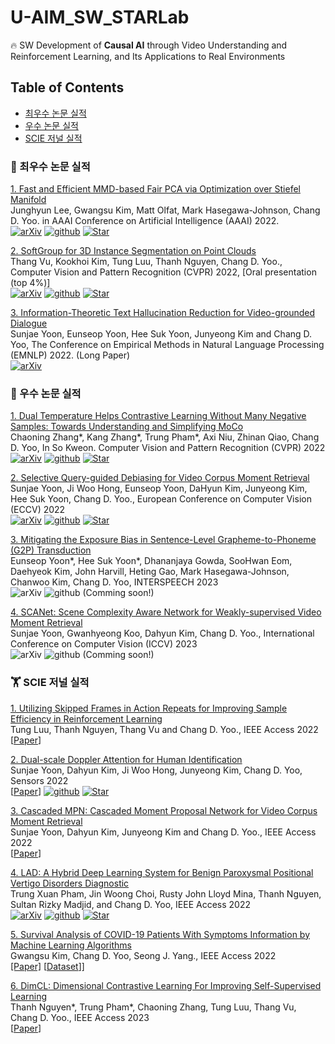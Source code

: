 # U-AIM_SW_STARLab
🔥  SW Development of **Causal AI** through Video Understanding and Reinforcement Learning, and Its Applications to Real Environments

## Table of Contents
- [최우수 논문 실적](#최우수-논문-실적)
- [우수 논문 실적](#우수-논문-실적)
- [SCIE 저널 실적](#SCIE-저널-실적)


### 📢 최우수 논문 실적
[1. Fast and Efficient MMD-based Fair PCA via Optimization over Stiefel Manifold](https://arxiv.org/abs/2109.11196) <br/>
Junghyun Lee, Gwangsu Kim, Matt Olfat, Mark Hasegawa-Johnson, Chang D. Yoo. in AAAI Conference on Artificial Intelligence (AAAI) 2022. <br/>
[![arXiv](https://img.shields.io/badge/arXiv-2109.11196-b31b1b.svg)](https://arxiv.org/abs/2109.11196)
[![github](https://img.shields.io/badge/GitHub-gray?style=flat&logo=GitHub&logoColor=black)](https://github.com/nick-jhlee/fair-manifold-pca)
[![Star](https://img.shields.io/github/stars/nick-jhlee/fair-manifold-pca.svg?style=social&label=Star)](https://github.com/nick-jhlee/fair-manifold-pca)

[2. SoftGroup for 3D Instance Segmentation on Point Clouds](https://arxiv.org/abs/2203.01509) <br/>
Thang Vu, Kookhoi Kim, Tung Luu, Thanh Nguyen, Chang D. Yoo., Computer Vision and Pattern Recognition (CVPR) 2022, [Oral presentation (top 4%)] <br/>
[![arXiv](https://img.shields.io/badge/arXiv-2203.01509-b31b1b.svg)](https://arxiv.org/abs/2203.01509)
[![github](https://img.shields.io/badge/GitHub-gray?style=flat&logo=GitHub&logoColor=black)](https://github.com/thangvubk/SoftGroup)
[![Star](https://img.shields.io/github/stars/thangvubk/SoftGroup.svg?style=social&label=Star)](https://github.com/thangvubk/SoftGroup)

[3. Information-Theoretic Text Hallucination Reduction for Video-grounded Dialogue](https://arxiv.org/abs/2212.05765) <br/>
Sunjae Yoon, Eunseop Yoon, Hee Suk Yoon, Junyeong Kim and Chang D. Yoo, The Conference on Empirical Methods in Natural Language Processing (EMNLP) 2022. (Long Paper) <br/>
[![arXiv](https://img.shields.io/badge/arXiv-2212.05765-b31b1b.svg)](https://arxiv.org/abs/2212.05765)

### 📝  우수 논문 실적
[1. Dual Temperature Helps Contrastive Learning Without Many Negative Samples: Towards Understanding and Simplifying MoCo](https://arxiv.org/abs/2203.17248) <br/>
Chaoning Zhang*, Kang Zhang*, Trung Pham*, Axi Niu, Zhinan Qiao, Chang D. Yoo, In So Kweon. Computer Vision and Pattern Recognition (CVPR) 2022 <br/>
[![arXiv](https://img.shields.io/badge/arXiv-2203.17248-b31b1b.svg)](https://arxiv.org/abs/2203.17248) 
[![github](https://img.shields.io/badge/GitHub-gray?style=flat&logo=GitHub&logoColor=black)](https://github.com/ChaoningZhang/Dual-temperature)
[![Star](https://img.shields.io/github/stars/ChaoningZhang/Dual-temperature.svg?style=social&label=Star)](https://github.com/ChaoningZhang/Dual-temperature)

[2. Selective Query-guided Debiasing for Video Corpus Moment Retrieval](https://arxiv.org/abs/2210.08714) <br/>
Sunjae Yoon, Ji Woo Hong, Eunseop Yoon, DaHyun Kim, Junyeong Kim, Hee Suk Yoon, Chang D. Yoo., European Conference on Computer Vision (ECCV) 2022 <br/>
[![arXiv](https://img.shields.io/badge/arXiv-2210.08714-b31b1b.svg)](https://arxiv.org/abs/2210.08714) 
[![github](https://img.shields.io/badge/GitHub-gray?style=flat&logo=GitHub&logoColor=black)](https://github.com/dbstjswo505/SQuiDNet)
[![Star](https://img.shields.io/github/stars/dbstjswo505/SQuiDNet.svg?style=social&label=Star)](https://github.com/dbstjswo505/SQuiDNet)

[3. Mitigating the Exposure Bias in Sentence-Level Grapheme-to-Phoneme (G2P) Transduction]() <br/>
Eunseop Yoon*, Hee Suk Yoon*, Dhananjaya Gowda, SooHwan Eom, Daehyeok Kim, John Harvill, Heting Gao, Mark Hasegawa-Johnson, Chanwoo Kim, Chang D. Yoo, INTERSPEECH 2023 <br/>
![arXiv](https://img.shields.io/badge/arXiv-b31b1b.svg)
![github](https://img.shields.io/badge/GitHub-gray?style=flat&logo=GitHub&logoColor=black) (Comming soon!)

[4. SCANet: Scene Complexity Aware Network for Weakly-supervised Video Moment Retrieval]() <br/>
Sunjae Yoon, Gwanhyeong Koo, Dahyun Kim, Chang D. Yoo., International Conference on Computer Vision (ICCV) 2023 <br/>
![arXiv](https://img.shields.io/badge/arXiv-b31b1b.svg)
![github](https://img.shields.io/badge/GitHub-gray?style=flat&logo=GitHub&logoColor=black) (Comming soon!)

### 🏋️‍️ SCIE 저널 실적

[1. Utilizing Skipped Frames in Action Repeats for Improving Sample Efficiency in Reinforcement Learning](https://ieeexplore.ieee.org/document/9793636) <br/>
Tung Luu, Thanh Nguyen, Thang Vu and Chang D. Yoo., IEEE Access 2022 <br/>
[[Paper](https://ieeexplore.ieee.org/document/9793636)]

[2. Dual-scale Doppler Attention for Human Identification](https://www.mdpi.com/1424-8220/22/17/6363) <br/>
Sunjae Yoon, Dahyun Kim, Ji Woo Hong, Junyeong Kim, Chang D. Yoo, Sensors 2022 <br/>
[[Paper](https://www.mdpi.com/1424-8220/22/17/6363)]
[![github](https://img.shields.io/badge/GitHub-gray?style=flat&logo=GitHub&logoColor=black)](https://github.com/dbstjswo505/DSDA)
[![Star](https://img.shields.io/github/stars/dbstjswo505/DSDA.svg?style=social&label=Star)](https://github.com/dbstjswo505/DSDA)

[3. Cascaded MPN: Cascaded Moment Proposal Network for Video Corpus Moment Retrieval](https://ieeexplore.ieee.org/document/9795270) <br/>
Sunjae Yoon, Dahyun Kim, Junyeong Kim and Chang D. Yoo., IEEE Access 2022 <br/>
[[Paper](https://ieeexplore.ieee.org/document/9795270)]

[4. LAD: A Hybrid Deep Learning System for Benign Paroxysmal Positional Vertigo Disorders Diagnostic](https://arxiv.org/abs/2210.08282) <br/>
Trung Xuan Pham, Jin Woong Choi, Rusty John Lloyd Mina, Thanh Nguyen, Sultan Rizky Madjid, and Chang D. Yoo, IEEE Access 2022 <br/>
[![arXiv](https://img.shields.io/badge/arXiv-2210.08282-b31b1b.svg)](https://arxiv.org/abs/2210.08282)
[![github](https://img.shields.io/badge/GitHub-gray?style=flat&logo=GitHub&logoColor=black)](https://github.com/trungpx/lad)
[![Star](https://img.shields.io/github/stars/trungpx/lad.svg?style=social&label=Star)](https://github.com/trungpx/lad)

[5. Survival Analysis of COVID-19 Patients With Symptoms Information by Machine Learning Algorithms](https://ieeexplore.ieee.org/document/9794670) <br/>
Gwangsu Kim, Chang D. Yoo, Seong J. Yang., IEEE Access 2022 <br/>
[[Paper]](https://ieeexplore.ieee.org/document/9794670)
[[Dataset](https://ieee-dataport.org/documents/survcovid19)]]

[6. DimCL: Dimensional Contrastive Learning For Improving Self-Supervised Learning](https://ieeexplore.ieee.org/document/10014996) <br/>
Thanh Nguyen*, Trung Pham*, Chaoning Zhang, Tung Luu, Thang Vu, Chang D. Yoo., IEEE Access 2023 <br/>
[[Paper](https://ieeexplore.ieee.org/document/10014996)]

